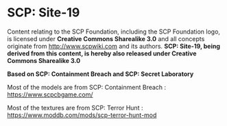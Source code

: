 # SCP: Site-19
Content relating to the SCP Foundation, including the SCP Foundation logo, is licensed under **Creative Commons Sharealike 3.0** and all concepts originate from http://www.scpwiki.com and its authors. **SCP: Site-19, being derived from this content, is hereby also released under Creative Commons Sharealike 3.0**

**Based on SCP: Containment Breach and SCP: Secret Laboratory**


Most of the models are from SCP: Containment Breach : https://www.scpcbgame.com/

Most of the textures are from SCP: Terror Hunt : https://www.moddb.com/mods/scp-terror-hunt-mod

